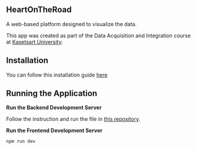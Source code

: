 ## HeartOnTheRoad

A web-based platform designed to visualize the data.

This app was created as part of the Data Acquisition and Integration course at [Kasetsart University](https://www.ku.ac.th).

## Installation
You can follow this installation guide [here](Installation.md)

## Running the Application
**Run the Backend Development Server**

Follow the instruction and run the file in [this repository](https://github.com/yxzuz/HeartOnTheRoad-Api).

**Run the Frontend Development Server**
```commandline
npm run dev
```
